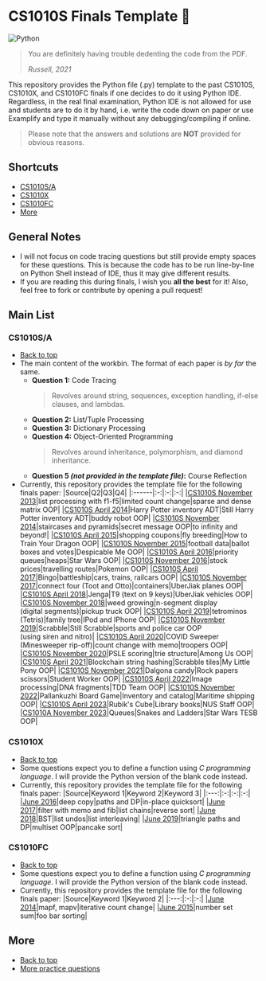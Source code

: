 # CS1010S Finals Template 🐍
<img alt="Python" src="https://img.shields.io/badge/python%20-%2314354C.svg?&style=for-the-badge&logo=python&logoColor=white"/>

> You are definitely having trouble dedenting the code from the PDF.
>
> _Russell, 2021_

This repository provides the Python file (.py) template to the past CS1010S, CS1010X, and CS1010FC finals if one decides to do it using Python IDE.
Regardless, in the real final examination, Python IDE is not allowed for use and students are to do it by hand, i.e. write the code down on paper or use Examplify and type it manually without any debugging/compiling if online.

> Please note that the answers and solutions are **NOT** provided for obvious reasons.

## Shortcuts
+ [CS1010S/A](#cs1010sa)
+ [CS1010X](#cs1010x)
+ [CS1010FC](#cs1010fc)
+ [More](#more)

## General Notes
+ I will not focus on code tracing questions but still provide empty spaces for these questions. This is because the code has to be run line-by-line on Python Shell instead of IDE, thus it may give different results.
+ If you are reading this during finals, I wish you **all the best** for it! Also, feel free to fork or contribute by opening a pull request!

## Main List
### CS1010S/A
+ [Back to top](#shortcuts)
+ The main content of the workbin. The format of each paper is *by far* the same.
    + **Question 1:** Code Tracing
        > Revolves around string, sequences, exception handling, if-else clauses, and lambdas.
    + **Question 2:** List/Tuple Processing
    + **Question 3:** Dictionary Processing
    + **Question 4:** Object-Oriented Programming
        > Revolves around inheritance, polymorphism, and diamond inheritance.
    + **Question 5 *(not provided in the template file)*:** Course Reflection
+ Currently, this repository provides the template file for the following finals paper:
    |Source|Q2|Q3|Q4|
    |:------|:-:|:-:|:-:|
    |[CS1010S November 2013](CS1010S/cs1010s-nov13-template.py)|list processing with f1-f5|limited count change|sparse and dense matrix OOP|
    |[CS1010S April 2014](CS1010S/cs1010s-apr14-template.py)|Harry Potter inventory ADT|Still Harry Potter inventory ADT|buddy robot OOP|
    |[CS1010S November 2014](CS1010S/cs1010s-nov14-template.py)|staircases and pyramids|secret message OOP|to infinity and beyond!|
    |[CS1010S April 2015](CS1010S/cs1010s-apr15-template.py)|shopping coupons|fly breeding|How to Train Your Dragon OOP|
    |[CS1010S November 2015](CS1010S/cs1010s-nov15-template.py)|football data|ballot boxes and votes|Despicable Me OOP|
    |[CS1010S April 2016](CS1010S/cs1010s-apr16-template.py)|priority queues|heaps|Star Wars OOP|
    |[CS1010S November 2016](CS1010S/cs1010s-nov16-template.py)|stock prices|travelling routes|Pokemon OOP|
    |[CS1010S April 2017](CS1010S/cs1010s-apr17-template.py)|Bingo|battleship|cars, trains, railcars OOP|
    |[CS1010S November 2017](CS1010S/cs1010s-nov17-template.py)|connect four (Toot and Otto)|containers|UberJiak planes OOP|
    |[CS1010S April 2018](CS1010S/cs1010s-apr18-template.py)|Jenga|T9 (text on 9 keys)|UberJiak vehicles OOP|
    |[CS1010S November 2018](CS1010S/cs1010s-nov18-template.py)|weed growing|n-segment display<br>(digital segments)|pickup truck OOP|
    |[CS1010S April 2019](CS1010S/cs1010s-apr19-template.py)|tetrominos (Tetris)|family tree|IPod and IPhone OOP|
    |[CS1010S November 2019](CS1010S/cs1010s-nov19-template.py)|Scrabble|Still Scrabble|sports and police car OOP<br>(using siren and nitro)|
    |[CS1010S April 2020](CS1010S/cs1010s-apr20-template.py)|COVID Sweeper (Minesweeper rip-off)|count change with memo|troopers OOP|
    |[CS1010S November 2020](CS1010S/cs1010s-nov20-template.py)|PSLE scoring|trie structure|Among Us OOP|
    |[CS1010S April 2021](CS1010S/cs1010s-apr21-template.py)|Blockchain string hashing|Scrabble tiles|My Little Pony OOP|
    |[CS1010S November 2021](CS1010S/cs1010s-nov21-template.py)|Dalgona candy|Rock papers scissors|Student Worker OOP|
    |[CS1010S April 2022](CS1010S/cs1010s-apr22-template.py)|Image processing|DNA fragments|TDD Team OOP|
    |[CS1010S November 2022](CS1010S/cs1010s-nov22-template.py)|Pallankuzhi Board Game|Inventory and catalog|Maritime shipping OOP|
    |[CS1010S April 2023](CS1010S/cs1010s-apr23-template.py)|Rubik's Cube|Library books|NUS Staff OOP|
    |[CS1010A November 2023](CS1010A/cs1010a-nov23-template.py)|Queues|Snakes and Ladders|Star Wars TESB OOP|

### CS1010X
+ [Back to top](#shortcuts)
+ Some questions expect you to define a function using *C programming language*. I will provide the Python version of the blank code instead.
+ Currently, this repository provides the template file for the following finals paper:
    |Source|Keyword 1|Keyword 2|Keyword 3|
    |:---:|:-:|:-:|:-:|
    |[June 2016](CS1010X/cs1010x-jun16-template.py)|deep copy|paths and DP|in-place quicksort|
    |[June 2017](CS1010X/cs1010x-jun17-template.py)|filter with memo and fib|list chains|reverse sort|
    |[June 2018](CS1010X/cs1010x-jun18-template.py)|BST|list undos|list interleaving|
    |[June 2019](CS1010X/cs1010x-jun19-template.py)|triangle paths and DP|multiset OOP|pancake sort|

### CS1010FC
+ [Back to top](#shortcuts)
+ Some questions expect you to define a function using *C programming language*. I will provide the Python version of the blank code instead.
+ Currently, this repository provides the template file for the following finals paper:
    |Source|Keyword 1|Keyword 2|
    |:---:|:-:|:-:|
    |[June 2014](CS1010FC/cs1010fc-jun14-template.py)|mapf, mapv|iterative count change|
    |[June 2015](CS1010FC/cs1010fc-jun15-template.py)|number set sum|foo bar sorting|

## More
+ [Back to top](#shortcuts)
+ [More practice questions](https://github.com/cs1010s/practice-makes-perfect)
